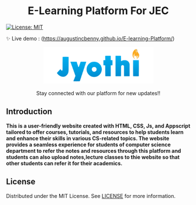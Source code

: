 <h1 align="center">E-Learning Platform For JEC</h1>
<p>
    <a href="#" target="_blank">
        <img alt="License: MIT" src="https://img.shields.io/badge/License-MIT-yellow.svg" />
    </a>
</p>

✨ Live demo : (https://augustincbenny.github.io/E-learning-Platform/)
<br/>
<p align="center">
    <img src="final.png" alt="Logo" width="300" height="100">
   

  </a>

  <p align="center">
    Stay connected with our platform for new updates!!

## Introduction

**This is a user-friendly website created with HTML, CSS, Js, and Appscript tailored to  offer courses, tutorials, and resources to help students learn and enhance their skills in various CS-related topics. The website provides a seamless experience for students of computer science department to refer the notes and resources through this platform and students can also upload notes,lecture classes to thie website so that other students can refer it for their academics.**

   


## License

Distributed under the MIT License. See [LICENSE](LICENSE) for more information.



